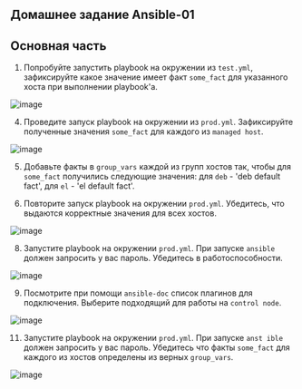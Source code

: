 ## Домашнее задание Ansible-01

## Основная часть
1. Попробуйте запустить playbook на окружении из `test.yml`, зафиксируйте какое значение имеет факт `some_fact` для указанного хоста при выполнении playbook'a.

![image](https://user-images.githubusercontent.com/93157702/192365654-4bd5112a-f557-4e34-be30-3f2671b9c92f.png)


4. Проведите запуск playbook на окружении из `prod.yml`. Зафиксируйте полученные значения `some_fact` для каждого из `managed host`.

![image](https://user-images.githubusercontent.com/93157702/192365867-d8788730-ded8-4eab-9bf9-8140bfa38b37.png)

5. Добавьте факты в `group_vars` каждой из групп хостов так, чтобы для `some_fact` получились следующие значения: для `deb` - 'deb default fact', для `el` - 'el default fact'.

7.  Повторите запуск playbook на окружении `prod.yml`. Убедитесь, что выдаются корректные значения для всех хостов.

![image](https://user-images.githubusercontent.com/93157702/192366395-dee30879-1c9e-4061-a6e2-653c24d6f1ad.png)

8. Запустите playbook на окружении `prod.yml`. При запуске `ansible` должен запросить у вас пароль. Убедитесь в работоспособности.

![image](https://user-images.githubusercontent.com/93157702/192367852-e405ba4d-1a1d-42db-86d9-5c031f59bc1f.png)

9. Посмотрите при помощи `ansible-doc` список плагинов для подключения. Выберите подходящий для работы на `control node`.

![image](https://user-images.githubusercontent.com/93157702/192373323-71ff5159-9a38-45bc-aef9-d1954dd56dcf.png)

11. Запустите playbook на окружении `prod.yml`. При запуске `anst ible` должен запросить у вас пароль. Убедитесь что факты `some_fact` для каждого из хостов определены из верных `group_vars`.

![image](https://user-images.githubusercontent.com/93157702/192378580-7ff0bc64-0ce9-4cc7-9af1-b02b4219e9c3.png)


